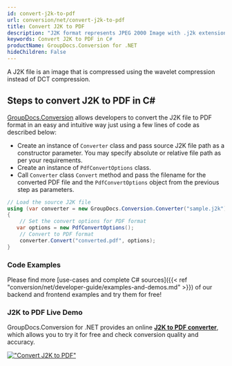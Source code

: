 ```yaml
---
id: convert-j2k-to-pdf
url: conversion/net/convert-j2k-to-pdf
title: Convert J2K to PDF
description: "J2K format represents JPEG 2000 Image with .j2k extension. Learn how to convert J2K to PDF file programmatically in C# language using GroupDocs.Conversion for .NET library."
keywords: Convert J2K to PDF in C#
productName: GroupDocs.Conversion for .NET
hideChildren: False
---
```


A J2K file is an image that is compressed using the wavelet compression instead of DCT compression.

## Steps to convert J2K to PDF in C#

[GroupDocs.Conversion](https://products.groupdocs.com/conversion/net) allows developers to convert the J2K file to PDF format in an easy and intuitive way just using a few lines of code as described below:

* Create an instance of `Converter` class and pass source J2K file path as a constructor parameter. You may specify absolute or relative file path as per your requirements. 
* Create an instance of `PdfConvertOptions` class.
* Call `Converter` class `Convert` method and pass the filename for the converted PDF file and the `PdfConvertOptions` object from the previous step as parameters.

```csharp
// Load the source J2K file
using (var converter = new GroupDocs.Conversion.Converter("sample.j2k"))
{
    // Set the convert options for PDF format
   var options = new PdfConvertOptions();
    // Convert to PDF format
    converter.Convert("converted.pdf", options);
}
```

### Code Examples

Please find more [use-cases and complete C# sources]({{< ref "conversion/net/developer-guide/examples-and-demos.md" >}}) of our backend and frontend examples and try them for free!

### J2K to PDF Live Demo

GroupDocs.Conversion for .NET provides an online [**J2K to PDF converter**](https://products.groupdocs.app/conversion/j2k-to-pdf), which allows you to try it for free and check conversion quality and accuracy.

[!["Convert J2K to PDF"](conversion/net/images/convert-to-pdf/convert-j2k-to-pdf.png)](https://products.groupdocs.app/conversion/j2k-to-pdf)